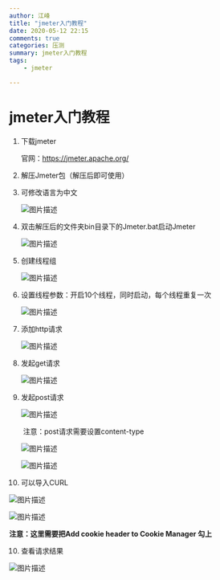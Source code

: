 ```yaml
---
author: 江峰
title: "jmeter入门教程"
date: 2020-05-12 22:15
comments: true
categories: 压测
summary: jmeter入门教程
tags: 
	- jmeter

---
```


<meta name="referrer" content="no-referrer" />

# jmeter入门教程

1. 下载jmeter

   官网：https://jmeter.apache.org/

2. 解压Jmeter包（解压后即可使用）

3. 可修改语言为中文

   ![图片描述](https://img-blog.csdnimg.cn/c9ea2f2fae0e4806bebfdc3e7ecad347.png)

4. 双击解压后的文件夹bin目录下的Jmeter.bat启动Jmeter

   ![图片描述](https://img-blog.csdnimg.cn/6a719791901e437590603276a6cedfb7.png#pic_center)

5. 创建线程组

   ![图片描述](https://img-blog.csdnimg.cn/4380a774fbf3434c882fdb52761a6a4e.png)

6. 设置线程参数：开启10个线程，同时启动，每个线程重复一次

   ![图片描述](https://img-blog.csdnimg.cn/ed9ae8dac6a84651b340353c22a3e413.png)

7. 添加http请求

   ![图片描述](https://img-blog.csdnimg.cn/a2f0e74ab3434f17b44fc1ebba739e13.png)

8. 发起get请求

   ![图片描述](https://img-blog.csdnimg.cn/165e4d0459984b65872369baa1221a6f.png)

9. 发起post请求

   ![图片描述](https://img-blog.csdnimg.cn/656f2ec789af4612861a48217a1a78d5.png)

   ​	注意：post请求需要设置content-type

   ![图片描述](https://img-blog.csdnimg.cn/d3e49a6bd7e14893a5f38d438bb8ff48.png)

   ![图片描述](https://img-blog.csdnimg.cn/62028f9ed2f2439bb1c8d873a39a3d5f.png)

10. 可以导入CURL

   ![图片描述](https://img-blog.csdnimg.cn/e0135ad476f64f8e91c4d5526755b755.png)

   ![图片描述](https://img-blog.csdnimg.cn/0574069ddab74ebca284cd2785ea28a3.png)

**注意：这里需要把Add cookie header to Cookie Manager 勾上**

10. 查看请求结果

![图片描述](https://img-blog.csdnimg.cn/694cb95c84e646d8b0888b27202fc59a.png#pic_center)
